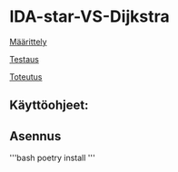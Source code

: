 # IDA-star-VS-Dijkstra

[Määrittely](https://github.com/Sidorow/IDA-star-VS-Dijkstra/blob/main/Dokumentaatio/maarittely.md)

[Testaus](https://github.com/Sidorow/IDA_star_vs_Dijkstra/blob/main/Dokumentaatio/testaus.md)

[Toteutus](https://github.com/Sidorow/IDA_star_vs_Dijkstra/blob/main/Dokumentaatio/toteutus.md)

## Käyttöohjeet:

## Asennus

'''bash
poetry install
'''
 
